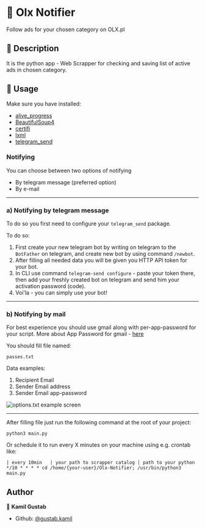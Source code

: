 # :bell: Olx Notifier
Follow ads for your chosen category on OLX.pl
## :book: Description
It is the python app - Web Scrapper for checking and saving list of active ads in chosen category.
## 🚀 Usage
Make sure you have installed:
* [alive_progress](https://pypi.org/project/alive_progress)
* [BeautifulSoup4](https://pypi.org/project/beautifulsoup4)
* [certifi](https://pypi.org/project/certifi)
* [lxml](https://pypi.org/project/lxml/)
* [telegram_send](https://pypi.org/project/telegram_send/)

### Notifying

You can choose between two options of notifying
- By telegram message (preferred option)
- By e-mail
---
### a) Notifying by telegram message
To do so you first need to configure your `telegram_send` package.

To do so:
1) First create your new telegram bot by writing on telegram to the `BotFather` on telegram, and create new bot by using command `/newbot`.
2) After filling all needed data you will be given you HTTP API token for your bot.
3) In CLI use command `telegram-send configure` - paste your token there, then add your freshly created bot on telegram and send him your activation password (code).
4) Voi'la - you can simply use your bot!

---
### b) Notifying by mail

For best experience you should use gmail along with per-app-password for your script.
More about App Password for gmail - [here](https://support.google.com/accounts/answer/185833)

You should fill file named:

`passes.txt`

Data examples:

1. Recipient Email
2. Sender Email address
3. Sender Email app-password

![options.txt example screen](https://i.imgur.com/YR5KSeG.png)

---
After filling file just run the following command at the root of your project:
```
python3 main.py
```
Or schedule it to run every X minutes on your machine using e.g. crontab like:
```
| every 10min   | your path to scrapper catalog | path to your python
*/10 * * * * cd /home/{your-user}/Olx-Notifier; /usr/bin/python3 main.py
```

## Author

👤 **Kamil Gustab**

- Github: [@gustab.kamil](https://github.com/kamil-gustab)
